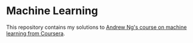 # Machine Learning

This repository contains my solutions to [Andrew Ng's course on machine learning from Coursera](https://www.coursera.org/learn/machine-learning/home/welcome).

